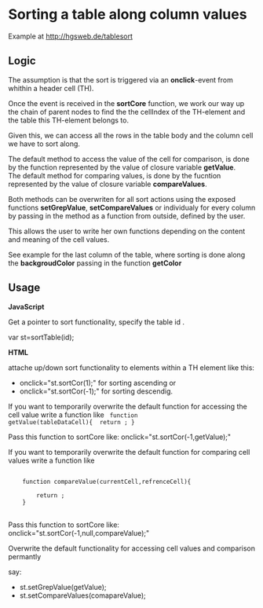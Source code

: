 <h1>Sorting a table along column values</h1>

Example at <a href="http://hgsweb.de/tablesort">http://hgsweb.de/tablesort</a>

<h2> Logic </h2>

The assumption is that the sort is triggered via an <b>onclick</b>-event from 
whithin a header cell (TH).

Once the event is received in the <b>sortCore</b> function, we work our way up the
chain of parent nodes to find the the cellIndex of the TH-element and the table 
this TH-element belongs to.

Given this, we can access all the rows in the table body and the column cell we 
have to sort along.

The default method to access the value of the cell for comparison, is done by 
the function represented by the value of closure variable <b>getValue</b>.  
The default method for comparing values, is done by the fucntion represented 
by the value of closure variable <b>compareValues</b>. 
 
Both methods can be overwriten for all sort actions using the exposed functions 
<b>setGrepValue</b>, <b>setCompareValues</b>  or individualy for every column by
passing in the method as a function from outside, defined by the user.

This allows the user to write her own functions depending on the content and 
meaning of the cell values.

See example for the last column of the table, where sorting is done along the 
<b>backgroudColor</b> passing in the function <b>getColor</b> 


<h2>Usage</h2>

<b>JavaScript</b>

Get a pointer to sort functionality, specify the table id .

var st=sortTable(id);

<b>HTML</b>

attache up/down sort functionality to elements within a TH element like 
this:   
<ul>
<li>onclick="st.sortCor(1);"  for sorting ascending or
<li>onclick="st.sortCor(-1);" for sorting descendig. 
</ul>

If you want to temporarily overwrite the default function for accessing the cell value
write  a function like 
<code>
    function getValue(tableDataCell){
        <your code here>
        return <value>;
    }
</code>

Pass this function to sortCore like: onclick="st.sortCor(-1,getValue);"

If you want to temporarily overwrite the default function for comparing  cell values
write  a function like 
<pre>
<code>
    function compareValue(currentCell,refrenceCell){
        <your code here>
        return <value>;
    }
</code>
</pre>
Pass this function to sortCore like: onclick="st.sortCor(-1,null,compareValue);"

Overwrite the default functionality for accessing cell values and comparison permantly

say:
<ul>  
<li>st.setGrepValue(getValue);
<li>st.setCompareValues(comapareValue);
</ul>
